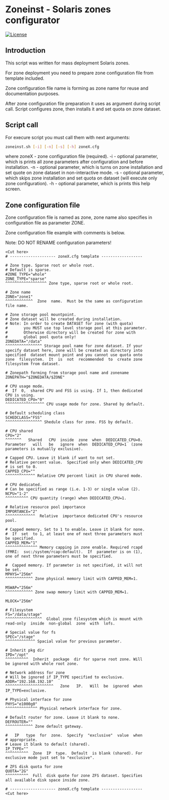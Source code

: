 # Zoneinst - Solaris zones configurator
[![License](https://img.shields.io/badge/License-BSD%203--Clause-blue.svg)](https://github.com/yvoinov/solaris-zones-inst/blob/main/LICENSE)

## Introduction

This script was written for mass deployment Solaris zones.

For zone deployment you need to prepare zone configuration file from template included.

Zone configuration file name is forming as zone name for reuse and documentation purposes.

After zone configuration file preparation it uses as argument during script call. Script configures zone, then installs it and set quota on zone dataset.

## Script call

For execure script you must call them with next arguments:

```sh
zoneinst.sh [-i] [-n] [-s] [-h] zoneX.cfg
```

where zoneX - zone configuration file (required).
-i - optional parameter, which is prints all zone parameters after configuration and before installation.
-n - optional parameter, which is turns on zone installation and set quote on zone dataset in non-interactive mode.
-s - optional parameter, which skips zone installation and set quota on dataset (will execute only zone configuration).
-h - optional parameter, which is prints this help screen.

## Zone configuration file

Zone configuration file is named as zone, zone name also specifies in configuration file as parameter ZONE.

Zone configuration file example with comments is below.

Note: DO NOT RENAME configuration parameters!

```
<Cut here>
# -------------------- zoneX.cfg template ------------------

# Zone type. Sparse root or whole root.
# Default is sparse.
#ZONE_TYPE="whole"
ZONE_TYPE="sparse"
^^^^^^^^^^^^^^^^^^ Zone type, sparse root or whole root.

# Zone name
ZONE="zone1"
^^^^^^^^^^^^  Zone  name.  Must be the same as configuration
file name.

# Zone storage pool mountpoint.
# Zone dataset will be created during installation.
# Note: In order to create DATASET for zone (with quota)
#       you MUST use top level storage pool at this parameter.
#       Otherwise directory will be created for zone with
#       global pool quota only!
ZONEDATA="/data"
^^^^^^^^^^^^^^^^ Storage pool name for zone dataset. If your
specify dataset here, zone will be created as directory into
specified  dataset mount point and you cannot use quota onto
zone  filesystem.  It  is  not  recommended  to  create zone
filesystem from dataset.

# Zonepath forming from storage pool name and zonename
ZONEPATH="$ZONEDATA/$ZONE"

# CPU usage mode.
#  If  0,  shared CPU and FSS is using. If 1, then dedicated
CPU is using.
DEDICATED_CPU="0"
^^^^^^^^^^^^^^^^^ CPU usage mode for zone. Shared by default.

# Default scheduling class
SCHEDCLASS="FSS"
^^^^^^^^^^^^^^^^ Shedule class for zone. FSS by default.

# CPU shared
CPU="2"
^^^^^^^   Shared   CPU  inside  zone  when  DEDICATED_CPU=0.
Parameter   will   be   ignore  when  DEDICATED_CPU=1  (zone
parameters is mutually exclusive).

# Capped CPU. Leave it blank if want to not set.
# Relative percent value.  Specified only when DEDICATED_CPU
# is set to 0.
CAPPED_CPU=""
^^^^^^^^^^^^^ Relative CPU percent limit in CPU shared mode.

# CPU dedicated.
# Can be specified as range (i.e. 1-3) or single value (2).
NCPU="1-2"
^^^^^^^^^^ CPU quantity (range) when DEDICATED_CPU=1.

# Relative resource pool importance
IMPORTANCE="2"
^^^^^^^^^^^^^  Relative  importance dedicated CPU's resource
pool.

# Capped memory. Set to 1 to enable. Leave it blank for none.
#  If  set  to 1, at least one of next three parameters must
be specified.
CAPPED_MEM="1"
^^^^^^^^^^^^^^ Memory capping in zone enable. Required rcapd
(FMRI:  svc:/system/rcap:default).  If  parameter is on (1),
one of next three parameters must be specified.

#  Capped memory. If parameter is not specified, it will not
be set.
MPHYS="256m"
^^^^^^^^^^^^ Zone physical memory limit with CAPPED_MEM=1.

MSWAP="256m"
^^^^^^^^^^^^ Zone swap memory limit with CAPPED_MEM=1.

MLOCK="256m"

# Filesystem
FS="/data/stage"
^^^^^^^^^^^^^^^^  Global zone filesystem which is mount with
read-only  inside  non-global  zone  with  lofs.

# Special value for fs
SPEC="/stage"
^^^^^^^^^^^^^ Spacial value for previous parameter.

# Inherit pkg dir
IPD="/opt"
^^^^^^^^^^  Inherit  package  dir for sparse root zone. Will
be ignored with whole root zone.

# Network address for zone
# Will be ignored if IP_TYPE specified to exclusive.
ADDR="192.168.192.10"
^^^^^^^^^^^^^^^^^^^^^   Zone   IP.   Will  be  ignored  when
IP_TYPE=exclusive.

# Physical interface for zone
PHYS="e1000g0"
^^^^^^^^^^^^^^ Physical network interface for zone.

# Default router for zone. Leave it blank to none.
DEFROUTER=""
^^^^^^^^^^^^ Zone default gateway.

#   IP   type  for  zone.  Specify  "exclusive"  value  when
# appropriate.
# Leave it blank to default (shared).
IP_TYPE=""
^^^^^^^^^^  Zone  IP  type.  Default  is blank (shared). For
exclusive mode just set to "exclusive".

# ZFS disk quota for zone
QUOTA="2G"
^^^^^^^^^^  Full  disk quote for zone ZFS dataset. Specifies
all available disk space inside zone.

# -------------------- zoneX.cfg template ------------------
<Cut here>
```
